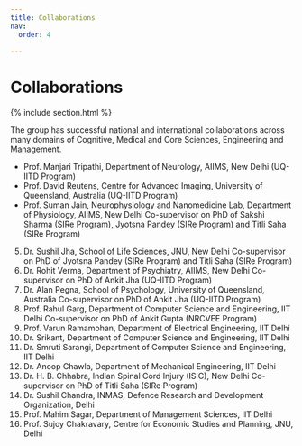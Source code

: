 ```yaml
---
title: Collaborations
nav:
  order: 4
  
---
```


# <i class="fas fa-feather-alt"></i>Collaborations

{% include section.html %}

The group has successful national and international collaborations across many domains of Cognitive, Medical and Core Sciences, Engineering and Management. 

* Prof. Manjari Tripathi, Department of Neurology, AIIMS, New Delhi (UQ-IITD Program)                         
* Prof. David Reutens, Centre for Advanced Imaging, University of Queensland, Australia (UQ-IITD Program)
* Prof. Suman Jain, Neurophysiology and Nanomedicine Lab, Department of Physiology, AIIMS, New Delhi
  Co-supervisor on PhD of Sakshi Sharma (SIRe Program), Jyotsna Pandey (SIRe Program) and Titli Saha (SIRe Program)
5.	Dr. Sushil Jha, School of Life Sciences, JNU, New Delhi
    Co-supervisor on PhD of Jyotsna Pandey (SIRe Program) and Titli Saha (SIRe Program)
5.	Dr. Rohit Verma, Department of Psychiatry, AIIMS, New Delhi
    Co-supervisor on PhD of Ankit Jha (UQ-IITD Program)
6.	Dr. Alan Pegna, School of Psychology, University of Queensland, Australia
    Co-supervisor on PhD of Ankit Jha (UQ-IITD Program)
7. Prof. Rahul Garg, Department of Computer Science and Engineering, IIT Delhi
    Co-supervisor on PhD of Ankit Gupta (NRCVEE Program)
8. Prof. Varun Ramamohan, Department of Electrical Engineering, IIT Delhi
9. Dr. Srikant, Department of Computer Science and Engineering, IIT Delhi
10. Dr. Smruti Sarangi, Department of Computer Science and Engineering, IIT Delhi
11. Dr. Anoop Chawla, Department of Mechanical Engineering, IIT Delhi
12. Dr. H. B. Chhabra, Indian Spinal Cord Injury (ISIC), New Delhi
Co-supervisor on PhD of Titli Saha (SIRe Program)
13. Dr. Sushil Chandra, INMAS, Defence Research and Development Organization, Delhi
14. Prof. Mahim Sagar, Department of Management Sciences, IIT Delhi
15. Prof. Sujoy Chakravary, Centre for Economic Studies and Planning, JNU, Delhi





